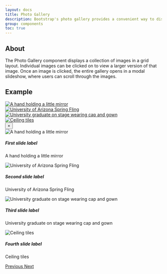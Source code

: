 ```yaml
---
layout: docs
title: Photo Gallery
description: Bootstrap's photo gallery provides a convenient way to display a collection of images.<br><span class="badge badge-az-custom mt-3">Custom Arizona Bootstrap Component</span>
group: components
toc: true
---
```


## About

The Photo Gallery component displays a collection of images in a grid layout. Individual images can be clicked on to view a larger version of that image. Once an image is clicked, the entire gallery opens in a modal slideshow, where users can scroll through the images.

## Example

<div class="bd-example">
	<div class="container">
		<div class="row">
			<div class="col-xs-6 col-sm-6 col-md-4 col-lg-3 px-min" data-bs-toggle="modal" data-bs-target="#myGalleryModal">
				<a href="#myGallery" data-bs-slide-to="0">
		            <picture class="card-img img-fluid">
		             	<source srcset="{{< docsrefazold `/assets/img/photo-gallery-demo/gallery-img-1-thumb.jpg` >}} 1x">
		              	<img class="photo-gallery-grid-img" src="{{< docsrefazold `/assets/img/photo-gallery-demo/gallery-img-1.jpg` >}}" alt="A hand holding a little mirror" title="">
		        	</picture>
		        </a>
			</div>
			<div class="col-xs-6 col-sm-6 col-md-4 col-lg-3 px-min" data-bs-toggle="modal" data-bs-target="#myGalleryModal">
				<a href="#myGallery" data-bs-slide-to="1">
		            <picture class="card-img img-fluid">
		             	<source srcset="{{< docsrefazold `/assets/img/photo-gallery-demo/gallery-img-2-thumb.jpg` >}} 1x">
		              	<img class="photo-gallery-grid-img" src="{{< docsrefazold `/assets/img/photo-gallery-demo/gallery-img-2.jpg` >}}" alt="University of Arizona Spring Fling" title="">
		        	</picture>
		        </a>
			</div>
			<div class="col-xs-6 col-sm-6 col-md-4 col-lg-3 px-min" data-bs-toggle="modal" data-bs-target="#myGalleryModal">
				<a href="#myGallery" data-bs-slide-to="2">
		            <picture class="card-img img-fluid">
		             	<source srcset="{{< docsrefazold `/assets/img/photo-gallery-demo/gallery-img-3-thumb.jpg` >}} 1x">
		              	<img class="photo-gallery-grid-img" src="{{< docsrefazold `/assets/img/photo-gallery-demo/gallery-img-3.jpg` >}}" alt="University graduate on stage wearing cap and gown" title="">
		        	</picture>
		        </a>
			</div>
			<div class="col-xs-6 col-sm-6 col-md-4 col-lg-3 px-min" data-bs-toggle="modal" data-bs-target="#myGalleryModal">
				<a href="#myGallery" data-bs-slide-to="3">
		            <picture class="card-img img-fluid">
		             	<source srcset="{{< docsrefazold `/assets/img/photo-gallery-demo/gallery-img-4-thumb.jpg` >}} 1x">
		              	<img class="photo-gallery-grid-img" src="{{< docsrefazold `/assets/img/photo-gallery-demo/gallery-img-4.jpg` >}}" alt="Ceiling tiles" title="">
		        	</picture>
		        </a>
			</div>
		</div>
		<!-- Modal -->
		<div id="myGalleryModal" class="modal bg-transparent-black az-gallery-modal" tabindex="-1" aria-hidden="true">
  			<div class="modal-dialog">
    			<div class="modal-content">
					<div class="modal-header">
						<button type="button" class="btn-close" data-bs-dismiss="modal" aria-label="Close">
							<span aria-hidden="true">&times;</span>
						</button>
					</div>
					<div class="modal-body">
						<div id="myGallery" class="carousel az-gallery slide">
							<div class="carousel-inner az-gallery-inner">
								<div class="carousel-item az-gallery-item active">
									<div class="carousel-image">
										<img src="{{< docsrefazold `/assets/img/photo-gallery-demo/gallery-img-1.jpg` >}}" class="d-block az-gallery-img" alt="A hand holding a little mirror">
									</div>
									<div class="carousel-caption az-gallery-caption d-block">
										<h5 class="text-sky">First slide label</h5>
										<p>A hand holding a little mirror</p>
									</div>
								</div>
								<div class="carousel-item az-gallery-item">
									<div class="carousel-image">
										<img src="{{< docsrefazold `/assets/img/photo-gallery-demo/gallery-img-2.jpg` >}}" class="d-block az-gallery-img" alt="University of Arizona Spring Fling">
									</div>
									<div class="carousel-caption az-gallery-caption d-block">
										<h5 class="text-sky">Second slide label</h5>
										<p>University of Arizona Spring Fling</p>
									</div>
								</div>
								<div class="carousel-item az-gallery-item">
									<div class="carousel-image">
										<img src="{{< docsrefazold `/assets/img/photo-gallery-demo/gallery-img-3.jpg` >}}" class="d-block az-gallery-img" alt="University graduate on stage wearing cap and gown">
									</div>
									<div class="carousel-caption az-gallery-caption d-block">
										<h5 class="text-sky">Third slide label</h5>
										<p>University graduate on stage wearing cap and gown</p>
									</div>
								</div>
								<div class="carousel-item az-gallery-item">
									<div class="carousel-image">
										<img src="{{< docsrefazold `/assets/img/photo-gallery-demo/gallery-img-4.jpg` >}}" class="d-block az-gallery-img" alt="Ceiling tiles">
									</div>
									<div class="carousel-caption az-gallery-caption d-block">
										<h5 class="text-sky">Fourth slide label</h5>
										<p>Ceiling tiles</p>
									</div>
								</div>
							</div>
							<a class="carousel-control-prev" href="#myGallery" role="button" data-bs-slide="prev">
								<span class="carousel-control-prev-icon" aria-hidden="true"></span>
								<span class="visually-hidden">Previous</span>
							</a>
							<a class="carousel-control-next" href="#myGallery" role="button" data-bs-slide="next">
								<span class="carousel-control-next-icon" aria-hidden="true"></span>
								<span class="visually-hidden">Next</span>
							</a>
						</div>
					</div>
				</div>
			</div>
		</div>
	</div>
</div>



